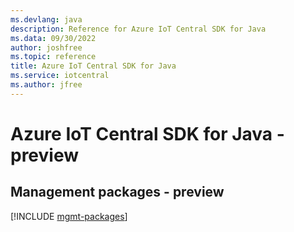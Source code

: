 ```yaml
---
ms.devlang: java
description: Reference for Azure IoT Central SDK for Java
ms.data: 09/30/2022
author: joshfree
ms.topic: reference
title: Azure IoT Central SDK for Java
ms.service: iotcentral
ms.author: jfree
---
```

# Azure IoT Central SDK for Java - preview

## Management packages - preview
[!INCLUDE [mgmt-packages](iot-central-mgmt-index.md)]